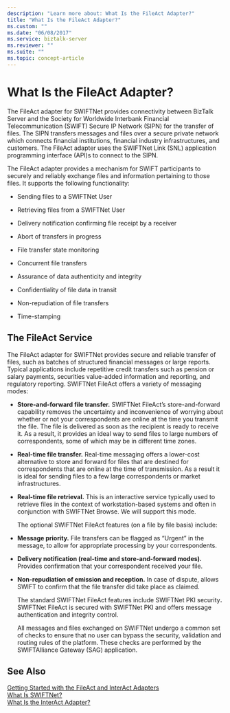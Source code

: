 ```yaml
---
description: "Learn more about: What Is the FileAct Adapter?"
title: "What Is the FileAct Adapter?"
ms.custom: ""
ms.date: "06/08/2017"
ms.service: biztalk-server
ms.reviewer: ""
ms.suite: ""
ms.topic: concept-article
---
```

# What Is the FileAct Adapter?
The FileAct adapter for SWIFTNet provides connectivity between BizTalk Server and the Society for Worldwide Interbank Financial Telecommunication (SWIFT) Secure IP Network (SIPN) for the transfer of files. The SIPN transfers messages and files over a secure private network which connects financial institutions, financial industry infrastructures, and customers. The FileAct adapter uses the SWIFTNet Link (SNL) application programming interface (API)s to connect to the SIPN.  
  
 The FileAct adapter provides a mechanism for SWIFT participants to securely and reliably exchange files and information pertaining to those files. It supports the following functionality:  
  
-   Sending files to a SWIFTNet User  
  
-   Retrieving files from a SWIFTNet User  
  
-   Delivery notification confirming file receipt by a receiver  
  
-   Abort of transfers in progress  
  
-   File transfer state monitoring  
  
-   Concurrent file transfers  
  
-   Assurance of data authenticity and integrity  
  
-   Confidentiality of file data in transit  
  
-   Non-repudiation of file transfers  
  
-   Time-stamping  
  
## The FileAct Service  
 The FileAct adapter for SWIFTNet provides secure and reliable transfer of files, such as batches of structured financial messages or large reports. Typical applications include repetitive credit transfers such as pension or salary payments, securities value-added information and reporting, and regulatory reporting. SWIFTNet FileAct offers a variety of messaging modes:  
  
- **Store-and-forward file transfer.** SWIFTNet FileAct’s store-and-forward capability removes the uncertainty and inconvenience of worrying about whether or not your correspondents are online at the time you transmit the file. The file is delivered as soon as the recipient is ready to receive it. As a result, it provides an ideal way to send files to large numbers of correspondents, some of which may be in different time zones.  
  
- **Real-time file transfer.** Real-time messaging offers a lower-cost alternative to store and forward for files that are destined for correspondents that are online at the time of transmission. As a result it is ideal for sending files to a few large correspondents or market infrastructures.  
  
- **Real-time file retrieval.** This is an interactive service typically used to retrieve files in the context of workstation-based systems and often in conjunction with SWIFTNet Browse. We will support this mode.  
  
  The optional SWIFTNet FileAct features (on a file by file basis) include:  
  
- **Message priority.** File transfers can be flagged as “Urgent” in the message, to allow for appropriate processing by your correspondents.  
  
- **Delivery notification (real-time and store-and-forward modes).** Provides confirmation that your correspondent received your file.  
  
- **Non-repudiation of emission and reception.** In case of dispute, allows SWIFT to confirm that the file transfer did take place as claimed.  
  
  The standard SWIFTNet FileAct features include SWIFTNet PKI security<strong>.</strong> SWIFTNet FileAct is secured with SWIFTNet PKI and offers message authentication and integrity control.  
  
  All messages and files exchanged on SWIFTNet undergo a common set of checks to ensure that no user can bypass the security, validation and routing rules of the platform. These checks are performed by the SWIFTAlliance Gateway (SAG) application.  
  
## See Also  
 [Getting Started with the FileAct and InterAct Adapters](../../adapters-and-accelerators/fileact-interact/getting-started-with-the-fileact-and-interact-adapters.md)   
 [What Is SWIFTNet?](../../adapters-and-accelerators/fileact-interact/what-is-swiftnet.md)   
 [What Is the InterAct Adapter?](../../adapters-and-accelerators/fileact-interact/what-is-the-interact-adapter.md)
